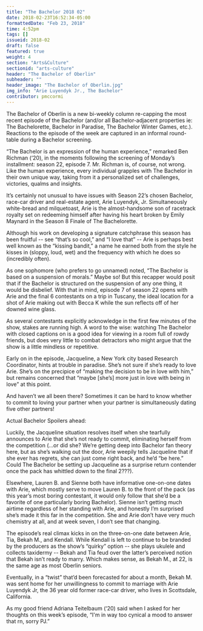 ```yaml
---
title: "The Bachelor 2018 02"
date: 2018-02-23T16:52:34-05:00
formattedDate: "Feb 23, 2018"
time: 4:52pm
tags: []
issueid: 2018-02
draft: false
featured: true
weight: 4 
section: "Arts&Culture"
sectionid: "arts-culture"
header: "The Bachelor of Oberlin"
subheader: ""
header_image: "The Bachelor of Oberlin.jpg"
img_info: "Arie Luyendyk Jr., The Bachelor"
contributor: pmccormi
---
```

The Bachelor of Oberlin is a new bi-weekly column re-capping the most recent episode of the Bachelor (and/or all Bachelor-adjacent properties ie: The Bachelorette, Bachelor in Paradise, The Bachelor Winter Games, etc.). Reactions to the episode of the week are captured in an informal round-table during a Bachelor screening.   

“The Bachelor is an expression of the human experience,” remarked Ben Richman (‘20), in the moments following the screening of Monday’s installment: season 22, episode 7. Mr. Richman is, of course, not wrong. Like the human experience, every individual grapples with The Bachelor in their own unique way, taking from it a personalized set of challenges, victories, qualms and insights. 

It’s certainly not unusual to have issues with Season 22’s chosen Bachelor, race-car driver and real-estate agent, Arie Luyendyk, Jr. Simultaneously white-bread and milquetoast, Arie is the almost-handsome son of racetrack royalty set on redeeming himself after having his heart broken by Emily Maynard in the Season 8 Finale of The Bachelorette. 

Although his work on developing a signature catchphrase this season has been fruitful -- see “that’s so cool,” and “I love that” -- Arie is perhaps best well known as the “kissing bandit,” a name he earned both from the style he kisses in (sloppy, loud, wet) and the frequency with which he does so (incredibly often). 

As one sophomore (who prefers to go unnamed) noted, “The Bachelor is based on a suspension of morals.” Maybe so! But this recapper would posit that if the Bachelor is structured on the suspension of any one thing, it would be disbelief. With that in mind, episode 7 of season 22 opens with Arie and the final 6 contestants on a trip in Tuscany, the ideal location for a shot of Arie making out with Becca K while the sun reflects off of her downed wine glass. 

As several contestants explicitly acknowledge in the first few minutes of the show, stakes are running high. A word to the wise: watching The Bachelor with closed captions on is a good idea for viewing in a room full of rowdy friends, but does very little to combat detractors who might argue that the show is a little mindless or repetitive. 

Early on in the episode, Jacqueline, a New York city based Research Coordinator, hints at trouble in paradise. She’s not sure if she’s ready to love Arie. She’s on the precipice of “making the decision to be in love with him,” but remains concerned that “maybe [she’s] more just in love with being in love” at this point. 

And haven’t we all been there? Sometimes it can be hard to know whether to commit to loving your partner when your partner is simultaneously dating five other partners! 

Actual Bachelor Spoilers ahead: 

Luckily, the Jacqueline situation resolves itself when she tearfully announces to Arie that she’s not ready to commit, eliminating herself from the competition (...or did she? We’re getting deep into Bachelor fan theory here, but as she’s walking out the door, Arie weepily tells Jacqueline that if she ever has regrets, she can just come right back, and he’d “be here.” Could The Bachelor be setting up Jacqueline as a surprise return contender once the pack has whittled down to the final 2???). 

Elsewhere, Lauren B. and Sienne both have informative one-on-one dates with Arie, which mostly serve to move Lauren B. to the front of the pack (as this year’s most boring contestant, it would only follow that she’d be a favorite of one particularly boring Bachelor). Sienne isn’t getting much airtime regardless of her standing with Arie, and honestly I’m surprised she’s made it this far in the competition. She and Arie don’t have very much chemistry at all, and at week seven, I don’t see that changing. 

The episode’s real climax kicks in on the three-on-one date between Arie, Tia, Bekah M., and Kendall. While Kendall is left to continue to be branded by the producers as the show’s “quirky” option -- she plays ukulele and collects taxidermy -- Bekah and Tia feud over the latter’s perceived notion that Bekah isn’t ready to marry. Which makes sense, as Bekah M., at 22,  is the same age as most Oberlin seniors. 

Eventually, in a “twist” that’d been forecasted for about a month, Bekah M. was sent home for her unwillingness to commit to marriage with Arie Luyendyk Jr, the 36 year old former race-car driver, who lives in Scottsdale, California. 

As my good friend Adriana Teitelbaum (‘20) said when I asked for her thoughts on this week’s episode, “I'm in way too cynical a mood to answer that rn, sorry PJ.” 

